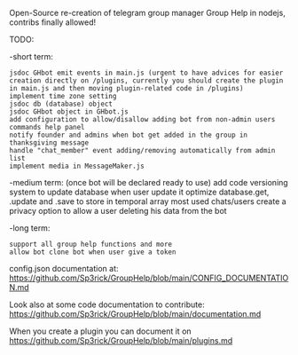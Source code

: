 Open-Source re-creation of telegram group manager Group Help in nodejs, contribs finally allowed!

TODO:

-short term:
    
    jsdoc GHbot emit events in main.js (urgent to have advices for easier creation directly on /plugins, currently you should create the plugin in main.js and then moving plugin-related code in /plugins)
    implement time zone setting
    jsdoc db (database) object
    jsdoc GHbot object in GHbot.js
    add configuration to allow/disallow adding bot from non-admin users
    commands help panel
    notify founder and admins when bot get added in the group in thanksgiving message
    handle "chat_member" event adding/removing automatically from admin list
    implement media in MessageMaker.js

-medium term:
    (once bot will be declared ready to use) add code versioning system to update database when user update it
    optimize database.get, .update and .save to store in temporal array most used chats/users
    create a privacy option to allow a user deleting his data from the bot

-long  term:

    support all group help functions and more
    allow bot clone bot when user give a token




config.json documentation at: https://github.com/Sp3rick/GroupHelp/blob/main/CONFIG_DOCUMENTATION.md

Look also at some code documentation to contribute: https://github.com/Sp3rick/GroupHelp/blob/main/documentation.md

When you create a plugin you can document it on https://github.com/Sp3rick/GroupHelp/blob/main/plugins.md
